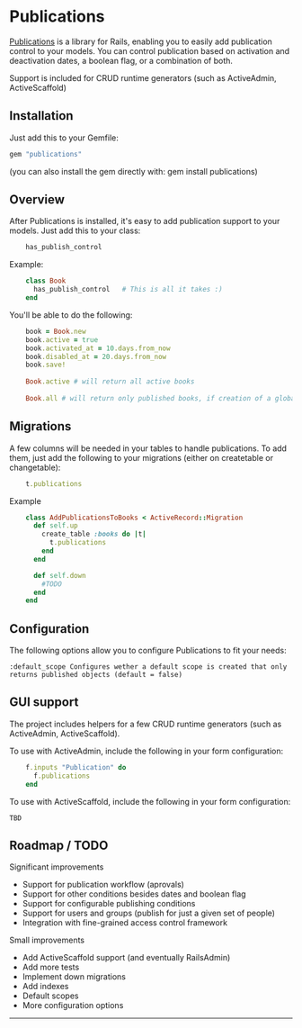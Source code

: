 Publications
====

[Publications](http://github.com/runtimerevolution/publications) is a library for Rails, enabling you to easily add publication control to your models. You can control publication based on activation and deactivation dates, a boolean flag, or a combination of both.

Support is included for CRUD runtime generators (such as ActiveAdmin, ActiveScaffold)

Installation
---

Just add this to your Gemfile:
```ruby
gem "publications"
```
(you can also install the gem directly with: gem install publications)

Overview
---

After Publications is installed, it's easy to add publication support to your models. Just add this to your class:
```ruby
	has_publish_control
```
Example:
```ruby
	class Book
	  has_publish_control	# This is all it takes :)
	end
```	
You'll be able to do the following:
```ruby
	book = Book.new
	book.active = true
	book.activated_at = 10.days.from_now
	book.disabled_at = 20.days.from_now
	book.save!
	
	Book.active # will return all active books 
	
	Book.all # will return only published books, if creation of a global scope has been enabled
```
Migrations
---

A few columns will be needed in your tables to handle publications. To add them, just add the following to your migrations (either on createtable or changetable):
```ruby
	t.publications
```	
Example
```ruby	
	class AddPublicationsToBooks < ActiveRecord::Migration
	  def self.up
	    create_table :books do |t|
	      t.publications
	    end
	  end

	  def self.down
		#TODO
	  end
	end
```	
Configuration
---
The following options allow you to configure Publications to fit your needs:

 	:default_scope Configures wether a default scope is created that only returns published objects (default = false)


GUI support
---

The project includes helpers for a few CRUD runtime generators (such as ActiveAdmin, ActiveScaffold).

To use with ActiveAdmin, include the following in your form configuration:

```ruby
    f.inputs "Publication" do
      f.publications  
    end
```
To use with ActiveScaffold, include the following in your form configuration:

	TBD


Roadmap / TODO 
---

Significant improvements

* Support for publication workflow (aprovals)
* Support for other conditions besides dates and boolean flag
* Support for configurable publishing conditions
* Support for users and groups (publish for just a given set of people)
* Integration with fine-grained access control framework


Small improvements

* Add ActiveScaffold support (and eventually RailsAdmin)
* Add more tests
* Implement down migrations
* Add indexes
* Default scopes
* More configuration options

----

